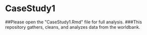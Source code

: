 # CaseStudy1

##Please open the "CaseStudy1.Rmd" file for full analysis. 
###This repository gathers, cleans, and analyzes data from the worldbank. 
